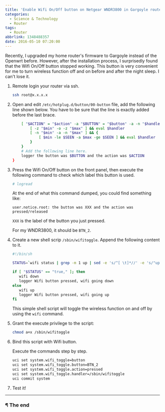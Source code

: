 ```yaml
---
title: 'Enable Wifi On/Off button on Netgear WNDR3800 in Gargoyle router firmware'
categories:
  - Science & Technology
  - Router
tags:
  - Router
abbrlink: 1348488357
date: 2016-05-10 07:20:00
---
```


Recently, I upgraded my home router's firmware to Gargoyle instead of the Openwrt before. However, after the installation process, I surprisedly found that the Wifi On/Off button stopped working. This button is very convenient for me to turn wireless function off and on before and after the night sleep. I can't lose it.

<!-- more -->

1. Remote login your router via ssh.

   ```bash
   ssh root@x.x.x.x
   ```

2. Open and edit `/etc/hotplug.d/button/00-button` file, add the following line shown below. You have to be sure that the line is exactly added before the last brace.

   ```bash
       [ "$ACTION" = "$action" -a "$BUTTON" = "$button" -a -n "$handler" ] && {
           [ -z "$min" -o -z "$max" ] && eval $handler
           [ -n "$min" -a -n "$max" ] && {
               [ $min -le $SEEN -a $max -ge $SEEN ] && eval $handler 
           }
       }
       # Add the following line here.
       logger the button was $BUTTON and the action was $ACTION
   }
   ```

3. Press the Wifi On/Off button on the front panel, then execute the following command to check which label this button is used.

   ```bash
   # logread
   ```

   At the end of what this command dumped, you could find something like:

   ```
   user.notice.root: the button was XXX and the action was pressed/released
   ```

   `XXX` is the label of the button you just pressed.

   For my WNDR3800, it should be `BTN_2`.

4. Create a new shell scrip `/sbin/wifitoggle`. Append the following content to it.

   ```bash
   #!/bin/sh

   STATUS=`wifi status | grep -m 1 up | sed -e 's/^[ \t]*//' -e 's/"up": //'`

   if [ "$STATUS" == "true," ]; then
      wifi down
      logger Wifi button pressed, wifi going down
   else
      wifi up
      logger Wifi button pressed, wifi going up
   fi
   ```

   This simple shell script will toggle the wireless function on and off by using the `wifi` command.

5. Grant the execute privilege to the script:

   ```bash
   chmod a+x /sbin/wifitoggle
   ```

6. Bind this script with Wifi button.

   Execute the commands step by step.

   ```bash
   uci set system.wifi_toggle=button
   uci set system.wifi_toggle.button=BTN_2
   uci set system.wifi_toggle.action=pressed
   uci set system.wifi_toggle.handler=/sbin/wifitoggle
   uci commit system
   ```

7. Test it!

---

### ¶ The end

